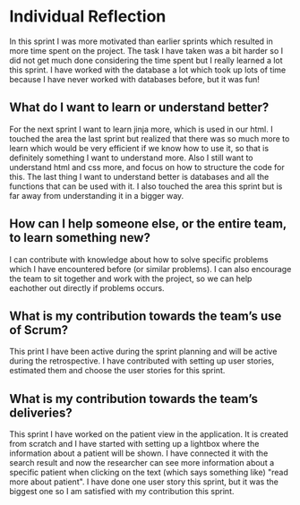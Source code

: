 # Individual Reflection
In this sprint I was more motivated than earlier sprints which resulted in more time spent on the project. The task I have taken was a bit harder so I did not get much done considering the time spent but I really learned a lot this sprint. I have worked with the database a lot which took up lots of time because I have never worked with databases before, but it was fun!

## What do I want to learn or understand better?
For the next sprint I want to learn jinja more, which is used in our html. I touched the area the last sprint but realized that there was so much more to learn which would be very efficient if we know how to use it, so that is definitely something I want to understand more.
Also I still want to understand html and css more, and focus on how to structure the code for this.
The last thing I want to understand better is databases and all the functions that can be used with it. I also touched the area this sprint but is far away from understanding it in a bigger way.

## How can I help someone else, or the entire team, to learn something new?
I can contribute with knowledge about how to solve specific problems which I have encountered before (or similar problems). I can also encourage the team to sit together and work with the project, so we can help eachother out directly if problems occurs.


## What is my contribution towards the team’s use of Scrum?
This print I have been active during the sprint planning and will be active during the retrospective. I have contributed with setting up user stories, estimated them and choose the user stories for this sprint. 


## What is my contribution towards the team’s deliveries?
This sprint I have worked on the patient view in the application. It is created from scratch and I have started with setting up a lightbox where the information about a patient will be shown. I have connected it with the search result and now the researcher can see more information about a specific patient when clicking on the text (which says something like) "read more about patient".
I have done one user story this sprint, but it was the biggest one so I am satisfied with my contribution this sprint.
